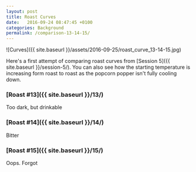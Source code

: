 ```yaml
---
layout: post
title: Roast Curves
date:   2016-09-24 08:47:45 +0100
categories: Background
permalink: /comparison-13-14-15/
---
```


<meta name="twitter:card" content="summary_large_image">
<meta name="twitter:site" content="Balconia Coffee">
<meta name="twitter:creator" content="@berndplontsch">
<meta name="twitter:image:width" content="435" />
<meta name="twitter:image:width" content="256" />

<meta name="twitter:title" content="Roast curves" />
<meta name="twitter:description" content="Comparing roast curves of roasts 13, 14 and 15.">
<meta name="twitter:image" content="http://balconia.plontsch.de/assets/2016-09-25/roast_curve_13-14-15_twitter.jpg">
<meta name="twitter:url" content="http://balconia.plontsch.de/comparison-13-14-15/" />

![Curves]({{ site.baseurl }}/assets/2016-09-25/roast_curve_13-14-15.jpg)

Here's a first attempt of comparing roast curves from [Session 5]({{ site.baseurl }}/session-5/). You can also see how the starting temperature is increasing form roast to roast as the popcorn popper isn't fully cooling down.

### [Roast #13]({{ site.baseurl }}/13/)

Too dark, but drinkable

### [Roast #14]({{ site.baseurl }}/14/)

Bitter

### [Roast #15]({{ site.baseurl }}/15/)

Oops. Forgot
